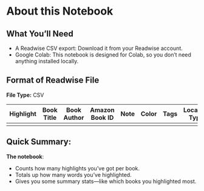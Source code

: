 # About this Notebook

## What You’ll Need
- A Readwise CSV export: Download it from your Readwise account.
- Google Colab: This notebook is designed for Colab, so you don’t need anything installed locally.


## Format of Readwise File

**File Type:** CSV

| Highlight | Book Title | Book Author | Amazon Book ID | Note | Color | Tags | Location Type | Location | Highlighted at | Document tags |
|-----------|------------|-------------|----------------|------|-------|------|--------------|----------|----------------|---------------|
|           |            |             |                |      |       |      |              |          |                |               |

## Quick Summary:

**The notebook**:

- Counts how many highlights you’ve got per book.
- Totals up how many words you’ve highlighted.
- Gives you some summary stats—like which books you highlighted most.
